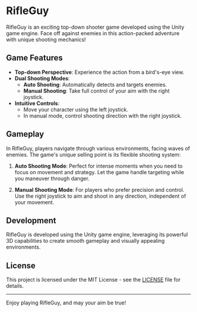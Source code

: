 # RifleGuy

RifleGuy is an exciting top-down shooter game developed using the Unity game engine. Face off against enemies in this action-packed adventure with unique shooting mechanics!

## Game Features

- **Top-down Perspective**: Experience the action from a bird's-eye view.
- **Dual Shooting Modes**: 
  - **Auto Shooting**: Automatically detects and targets enemies.
  - **Manual Shooting**: Take full control of your aim with the right joystick.
- **Intuitive Controls**: 
  - Move your character using the left joystick.
  - In manual mode, control shooting direction with the right joystick.

## Gameplay

In RifleGuy, players navigate through various environments, facing waves of enemies. The game's unique selling point is its flexible shooting system:

1. **Auto Shooting Mode**: Perfect for intense moments when you need to focus on movement and strategy. Let the game handle targeting while you maneuver through danger.

2. **Manual Shooting Mode**: For players who prefer precision and control. Use the right joystick to aim and shoot in any direction, independent of your movement.

## Development

RifleGuy is developed using the Unity game engine, leveraging its powerful 3D capabilities to create smooth gameplay and visually appealing environments.

## License

This project is licensed under the MIT License - see the [LICENSE](LICENSE) file for details.


---

Enjoy playing RifleGuy, and may your aim be true!
